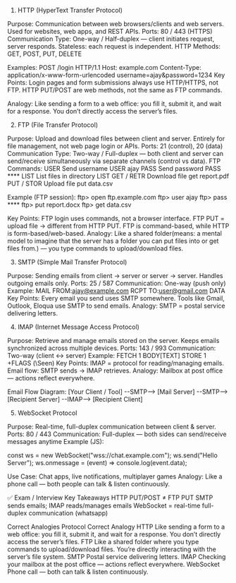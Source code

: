 1. HTTP (HyperText Transfer Protocol)

Purpose: Communication between web browsers/clients and web servers.
Used for websites, web apps, and REST APIs.
Ports: 80 / 443 (HTTPS)
Communication Type: One-way / Half-duplex — client initiates request, server responds.
Stateless: each request is independent.
HTTP Methods: GET, POST, PUT, DELETE

Examples: POST /login HTTP/1.1
Host: example.com
Content-Type: application/x-www-form-urlencoded
username=ajay&password=1234
Key Points: Login pages and form submissions always use HTTP/HTTPS, not FTP.
HTTP PUT/POST are web methods, not the same as FTP commands.

Analogy: Like sending a form to a web office: you fill it, submit it, and wait for a response. You don’t directly access the server’s files.

2. FTP (File Transfer Protocol)

Purpose: Upload and download files between client and server.
Entirely for file management, not web page login or APIs.
Ports: 21 (control), 20 (data)
Communication Type: Two-way / Full-duplex — both client and server can send/receive simultaneously via separate channels (control vs data).
FTP Commands:
USER Send username	USER ajay
PASS Send password	PASS ****
LIST List files in directory	LIST
GET / RETR	Download file	get report.pdf
PUT / STOR	Upload file	put data.csv

Example (FTP session):
ftp> open ftp.example.com
ftp> user ajay
ftp> pass ****
ftp> put report.docx
ftp> get data.csv

Key Points: FTP login uses commands, not a browser interface.
FTP PUT = upload file → different from HTTP PUT.
FTP is command-based, while HTTP is form-based/web-based.
Analogy: Like a shared folder(means: a mental model to imagine that the server has a folder you can put files into or get files from.) 
— you type commands to upload/download files.

3. SMTP (Simple Mail Transfer Protocol)

Purpose: Sending emails from client → server or server → server.
Handles outgoing emails only. 
Ports: 25 / 587
Communication: One-way (push only)
Example:
MAIL FROM:<ajay@example.com>
RCPT TO:<user@gmail.com>
DATA
Key Points: Every email you send uses SMTP somewhere.
Tools like Gmail, Outlook, Eloqua use SMTP to send emails.
Analogy: SMTP = postal service delivering letters.

4. IMAP (Internet Message Access Protocol)

Purpose: Retrieve and manage emails stored on the server.
Keeps emails synchronized across multiple devices.
Ports: 143 / 993
Communication: Two-way (client ↔ server)
Example:
FETCH 1 BODY[TEXT]
STORE 1 +FLAGS (\Seen)
Key Points:
IMAP = protocol for reading/managing emails.
Email flow: SMTP sends → IMAP retrieves.
Analogy: Mailbox at post office — actions reflect everywhere.

Email Flow Diagram:
[Your Client / Tool] --SMTP--> [Mail Server] --SMTP--> [Recipient Server] --IMAP--> [Recipient Client]

5. WebSocket Protocol

Purpose: Real-time, full-duplex communication between client & server.
Ports: 80 / 443
Communication: Full-duplex — both sides can send/receive messages anytime
Example (JS):

const ws = new WebSocket("wss://chat.example.com");
ws.send("Hello Server");
ws.onmessage = (event) => console.log(event.data);

Use Case: Chat apps, live notifications, multiplayer games
Analogy: Like a phone call — both people can talk & listen continuously.

✅ Exam / Interview Key Takeaways
HTTP PUT/POST ≠ FTP PUT
SMTP sends emails; IMAP reads/manages emails
WebSocket = real-time full-duplex communication (whatsapp)

Correct Analogies
Protocol	Correct Analogy
HTTP	Like sending a form to a web office: you fill it, submit it, and wait for a response. You don’t directly access the server’s files.
FTP	Like a shared folder where you type commands to upload/download files. You’re directly interacting with the server’s file system.
SMTP	Postal service delivering letters.
IMAP	Checking your mailbox at the post office — actions reflect everywhere.
WebSocket	Phone call — both can talk & listen continuously.